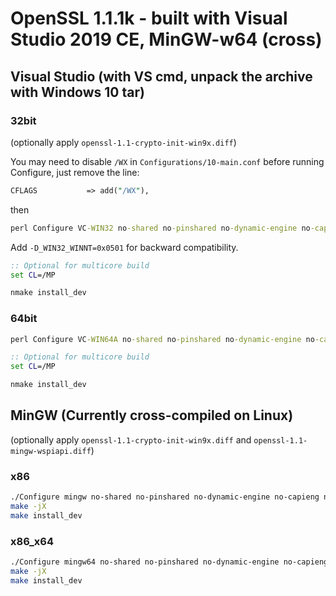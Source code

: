 # OpenSSL 1.1.1k - built with Visual Studio 2019 CE, MinGW-w64 (cross)

## Visual Studio (with VS cmd, unpack the archive with Windows 10 tar)

### 32bit

(optionally apply `openssl-1.1-crypto-init-win9x.diff`)

You may need to disable `/WX` in `Configurations/10-main.conf` before running Configure,
just remove the line:

```perl
CFLAGS           => add("/WX"),
```

then

```bat
perl Configure VC-WIN32 no-shared no-pinshared no-dynamic-engine no-capieng no-async --prefix=C:\Work\Clamav\openssl\win32\build
```

Add `-D_WIN32_WINNT=0x0501` for backward compatibility.


```bat
:: Optional for multicore build
set CL=/MP

nmake install_dev
```


### 64bit
```bat
perl Configure VC-WIN64A no-shared no-pinshared no-dynamic-engine no-capieng no-async --prefix=C:\Work\Clamav\openssl\x64\build
```

```bat
:: Optional for multicore build
set CL=/MP

nmake install_dev
```


## MinGW (Currently cross-compiled on Linux)

(optionally apply `openssl-1.1-crypto-init-win9x.diff` and `openssl-1.1-mingw-wspiapi.diff`)

### x86

```sh
./Configure mingw no-shared no-pinshared no-dynamic-engine no-capieng no-async --cross-compile-prefix=i686-w64-mingw32- --prefix=`pwd`/../dist
make -jX
make install_dev
```

### x86\_x64
```sh
./Configure mingw64 no-shared no-pinshared no-dynamic-engine no-capieng no-async --cross-compile-prefix=x86_64-w64-mingw32- --prefix=`pwd`/../dist64
make -jX
make install_dev
```
